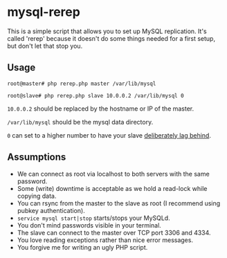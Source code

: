 # mysql-rerep

This is a simple script that allows you to set up MySQL replication. It's called 'rerep' because it doesn't do some things needed for a first setup, but don't let that stop you.

## Usage

```
root@master# php rerep.php master /var/lib/mysql

root@slave# php rerep.php slave 10.0.0.2 /var/lib/mysql 0
```

`10.0.0.2` should be replaced by the hostname or IP of the master.

`/var/lib/mysql` should be the mysql data directory.

`0` can set to a higher number to have your slave [deliberately lag behind](https://dev.mysql.com/doc/refman/5.7/en/replication-delayed.html).

## Assumptions

* We can connect as root via localhost to both servers with the same password.
* Some (write) downtime is acceptable as we hold a read-lock while copying data.
* You can rsync from the master to the slave as root (I recommend using pubkey authentication).
* `service mysql start|stop` starts/stops your MySQLd.
* You don't mind passwords visible in your terminal.
* The slave can connect to the master over TCP port 3306 and 4334.
* You love reading exceptions rather than nice error messages.
* You forgive me for writing an ugly PHP script.
